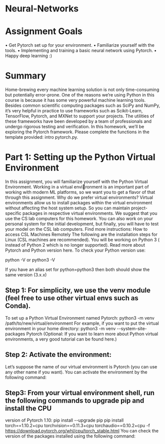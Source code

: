 # Neural-Networks
# Assignment Goals
• Get Pytorch set up for your environment.
• Familiarize yourself with the tools.
• Implementing and training a basic neural network using Pytorch.
• Happy deep learning :)
# Summary
Home-brewing every machine learning solution is not only time-consuming but potentially error-prone. One of
the reasons we’re using Python in this course is because it has some very powerful machine learning tools. Besides
common scientific computing packages such as SciPy and NumPy, it’s very helpful in practice to use frameworks
such as Scikit-Learn, TensorFlow, Pytorch, and MXNet to support your projects. The utilities of these frameworks
have been developed by a team of professionals and undergo rigorous testing and verification.
In this homework, we’ll be exploring the Pytorch framework. Please complete the functions in the template
provided: intro pytorch.py.
# Part 1: Setting up the Python Virtual Environment
In this assignment, you will familiarize yourself with the Python Virtual Environment. Working in a virtual environment is an important part of working with modern ML platforms, so we want you to get a flavor of that through
this assignment. Why do we prefer virtual environments? Virtual environments allow us to install packages within
the virtual environment without affecting the host system setup. So you can maintain project-specific packages in
respective virtual environments.
We suggest that you use the CS lab computers for this homework. You can also work on your personal system
for the initial development, but finally, you will have to test your model on the CSL lab computers. Find more
instructions: How to access CSL Machines Remotely
The following are the installation steps for Linux (CSL machines are recommended). You will be working on
Python 3 ( instead of Python 2 which is no longer supported). Read more about Pytorch and Python version here.
To check your Python version use:

python -V or python3 -V

If you have an alias set for python=python3 then both should show the same version (3.x.x)

## Step 1: For simplicity, we use the venv module (feel free to use other virtual envs such as Conda).
To set up a Python Virtual Environment named Pytorch:
python3 -m venv /path/to/new/virtual/environment
For example, if you want to put the virtual environment in your home directory:
python3 -m venv --system-site-packages Pytorch
(Optional: If you want to learn more about Python virtual environments, a very good tutorial can be found here.)
## Step 2: Activate the environment:
Let’s suppose the name of our virtual environment is Pytorch (you can use any other name if you want). You can
activate the environment by the following command:
## Step3: From your virtual environment shell, run the following commands to upgrade pip and install the CPU
version of Pytorch 1.10:
pip install --upgrade pip
pip install torch==1.10.2+cpu torchvision==0.11.3+cpu torchaudio==0.10.2+cpu
-f https://download.pytorch.org/whl/cpu/torch_stable.html
You can check the version of the packages installed using the following command:
